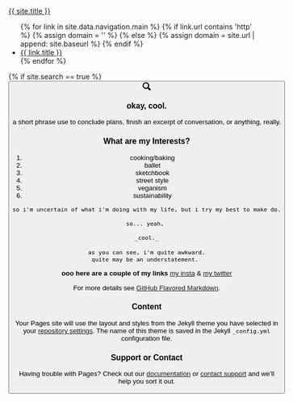 <div class="masthead">
  <div class="masthead__inner-wrap">
    <div class="masthead__menu">
      <nav id="site-nav" class="greedy-nav">
        <a class="site-title" href="{{ '/' | relative_url }}">{{ site.title }}</a>
        <ul class="visible-links">
          {% for link in site.data.navigation.main %}
            {% if link.url contains 'http' %}
              {% assign domain = '' %}
            {% else %}
              {% assign domain = site.url | append: site.baseurl %}
            {% endif %}
            <li class="masthead__menu-item">
              <a href="{{ domain }}{{ link.url }}" {% if link.description %}title="{{ link.description }}"{% endif %}>{{ link.title }}</a>
            </li>
          {% endfor %}
        </ul>
        {% if site.search == true %}
        <button class="search__toggle" type="button">
          <svg class="icon" width="16" height="16" xmlns="http://www.w3.org/2000/svg" viewBox="0 0 15.99 16">
            <path d="M15.5,13.12L13.19,10.8a1.69,1.69,0,0,0-1.28-.55l-0.06-.06A6.5,6.5,0,0,0,5.77,0,6.5,6.5,0,0,0,2.46,11.59a6.47,6.47,0,0,0,7.74.26l0.05,0.05a1.65,1.65,0,0,0,.5,1.24l2.38,2.38A1.68,1.68,0,0,0,15.5,13.12ZM6.4,2A4.41,4.41,0,1,1,2,6.4,4.43,4.43,0,0,1,6.4,2Z" transform="translate(-.01)"></path>
          </svg>
      

### __okay, cool.__
a short phrase  use to conclude plans, finish an excerpt of conversation, or anything, really.

### What are my Interests?

1. cooking/baking 
2. ballet
3. sketchbook
4. street style
5. veganism
6. sustainability


```markdown
so i'm uncertain of what i'm doing with my life, but i try my best to make do.

so... yeah, 

_cool._

as you can see, i'm quite awkward.
quite may be an understatement. 
```


**ooo here are a couple of my links** 
[my insta](url) & [my twitter](url) 


For more details see [GitHub Flavored Markdown](https://guides.github.com/features/mastering-markdown/).

### Content

Your Pages site will use the layout and styles from the Jekyll theme you have selected in your [repository settings](https://github.com/TrulyLydiaEsque/Life-as-Lydia/settings). The name of this theme is saved in the Jekyll `_config.yml` configuration file.

### Support or Contact

Having trouble with Pages? Check out our [documentation](https://help.github.com/categories/github-pages-basics/) or [contact support](https://github.com/contact) and we’ll help you sort it out.
